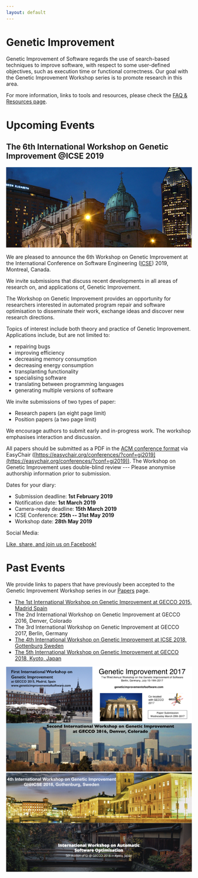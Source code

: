 ```yaml
---
layout: default
---
```


# Genetic Improvement

Genetic Improvement of Software regards the use of search-based techniques to improve software, with respect to some user-defined objectives, such as execution time or functional correctness. Our goal with the Genetic Improvement Workshop series is to promote research in this area.

For more information, links to tools and resources, please check the [FAQ & Resources page](./faq.html).

# Upcoming Events

## The 6th International Workshop on Genetic Improvement @ICSE 2019

![](./icse2019.jpg)

We are pleased to announce the 6th Workshop on Genetic Improvement at the International Conference on Software Engineering ([ICSE](https://conf.researchr.org/home/icse-2019)) 2019, Montreal, Canada.

We invite submissions that discuss recent developments in all areas of research on, and applications of, Genetic Improvement.

The Workshop on Genetic Improvement provides an opportunity for researchers interested in automated program repair and software optimisation to disseminate their work, exchange ideas and discover new research directions.

Topics of interest include both theory and practice of Genetic Improvement. Applications include, but are not limited to:

* repairing bugs
* improving efficiency
* decreasing memory consumption
* decreasing energy consumption
* transplanting functionality
* specialising software
* translating between programming languages
* generating multiple versions of software

We invite submissions of two types of paper:

* Research papers (an eight page limit)
* Position papers (a two page limit)

We encourage authors to submit early and in-progress work. The workshop emphasises interaction and discussion.

All papers should be submitted as a PDF in the [ACM conference format](https://www.acm.org/publications/proceedings-template) via EasyChair ([https://easychair.org/conferences/?conf=gi2019](https://easychair.org/conferences/?conf=gi2019)). The Workshop on Genetic Improvement uses double-blind review --- Please anonymise authorship information prior to submission.

Dates for your diary:

* Submission deadline: **1st February 2019**
* Notification date: **1st March 2019**
* Camera-ready deadline: **15th March 2019**
* ICSE Conference: **25th -- 31st May 2019**
* Workshop date: **28th May 2019**

Social Media:

[Like, share, and join us on Facebook!](https://www.facebook.com/groups/softengcom/permalink/10161087425460184/)

# Past Events

We provide links to papers that have previously been accepted to the Genetic Improvement Workshop series in our [Papers](./papers.html) page.

* [The 1st International Workshop on Genetic Improvement at GECCO 2015, Madrid Spain](http://www.sigevo.org/gecco-2015/workshops.html#gi)
* The 2nd International Workshop on Genetic Improvement at GECCO 2016, Denver, Colorado
* The 3rd International Workshop on Genetic Improvement at GECCO 2017, Berlin, Germany
* [The 4th International Workshop on Genetic Improvement at ICSE 2018, Gottenburg Sweden](https://dblp.org/db/conf/icse/gi2018.html)
* [The 5th International Workshop on Genetic Improvement at GECCO 2018, Kyoto, Japan](http://gecco-2018.sigevo.org/index.html/tiki-index.php?page=Workshops#id_Genetic%20Improvement%20(GI%202018))

![](./gis.001.jpeg)
![](./gis.002.jpeg)
